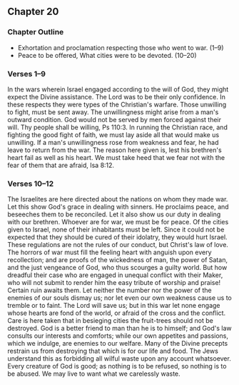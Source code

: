 ## Chapter 20

### Chapter Outline

- Exhortation and proclamation respecting those who went to war. (1–9)
- Peace to be offered, What cities were to be devoted. (10–20)

### Verses 1–9

In the wars wherein Israel engaged according to the will of God, they might expect the Divine assistance. The Lord was to be their only confidence. In these respects they were types of the Christian's warfare. Those unwilling to fight, must be sent away. The unwillingness might arise from a man's outward condition. God would not be served by men forced against their will. Thy people shall be willing, Ps 110:3. In running the Christian race, and fighting the good fight of faith, we must lay aside all that would make us unwilling. If a man's unwillingness rose from weakness and fear, he had leave to return from the war. The reason here given is, lest his brethren's heart fail as well as his heart. We must take heed that we fear not with the fear of them that are afraid, Isa 8:12.

### Verses 10–12

The Israelites are here directed about the nations on whom they made war. Let this show God's grace in dealing with sinners. He proclaims peace, and beseeches them to be reconciled. Let it also show us our duty in dealing with our brethren. Whoever are for war, we must be for peace. Of the cities given to Israel, none of their inhabitants must be left. Since it could not be expected that they should be cured of their idolatry, they would hurt Israel. These regulations are not the rules of our conduct, but Christ's law of love. The horrors of war must fill the feeling heart with anguish upon every recollection; and are proofs of the wickedness of man, the power of Satan, and the just vengeance of God, who thus scourges a guilty world. But how dreadful their case who are engaged in unequal conflict with their Maker, who will not submit to render him the easy tribute of worship and praise! Certain ruin awaits them. Let neither the number nor the power of the enemies of our souls dismay us; nor let even our own weakness cause us to tremble or to faint. The Lord will save us; but in this war let none engage whose hearts are fond of the world, or afraid of the cross and the conflict. Care is here taken that in besieging cities the fruit-trees should not be destroyed. God is a better friend to man than he is to himself; and God's law consults our interests and comforts; while our own appetites and passions, which we indulge, are enemies to our welfare. Many of the Divine precepts restrain us from destroying that which is for our life and food. The Jews understand this as forbidding all wilful waste upon any account whatsoever. Every creature of God is good; as nothing is to be refused, so nothing is to be abused. We may live to want what we carelessly waste.

